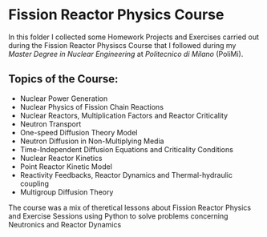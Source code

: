 # Fission Reactor Physics Course

In this folder I collected some Homework Projects and Exercises carried out during the Fission Reactor Physiscs Course that I followed during my *Master Degree in Nuclear Engineering* at *Politecnico di Milano* (PoliMi).

## Topics of the Course:
* Nuclear Power Generation
* Nuclear Physics of Fission Chain Reactions
* Nuclear Reactors, Multiplication Factors and Reactor Criticality
* Neutron Transport
* One-speed Diffusion Theory Model
* Neutron Diffusion in Non-Multiplying Media
* Time-Independent Diffusion Equations and Criticality Conditions
* Nuclear Reactor Kinetics
* Point Reactor Kinetic Model
* Reactivity Feedbacks, Reactor Dynamics and Thermal-hydraulic coupling
* Multigroup Diffusion Theory

The course was a mix of theretical lessons about Fission Reactor Physics and Exercise Sessions using Python to solve problems concerning Neutronics and Reactor Dynamics
